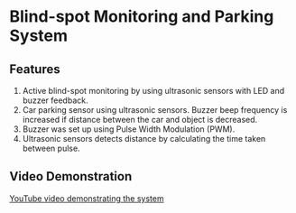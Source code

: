 # Blind-spot Monitoring and Parking System

## Features
1. Active blind-spot monitoring by using ultrasonic sensors with LED and buzzer feedback. 
2. Car parking sensor using ultrasonic sensors. Buzzer beep frequency is increased if distance between the car and object is decreased. 
3. Buzzer was set up using Pulse Width Modulation (PWM).
4. Ultrasonic sensors detects distance by calculating the time taken between pulse. 

## Video Demonstration
[YouTube video demonstrating the system](https://www.youtube.com/watch?v=CBZHZsfnGhI&t=24s)

